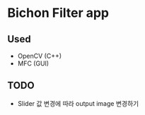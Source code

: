 # Bichon Filter app

## Used

- OpenCV (C++)
- MFC (GUI)


## TODO

- Slider 값 변경에 따라 output image 변경하기